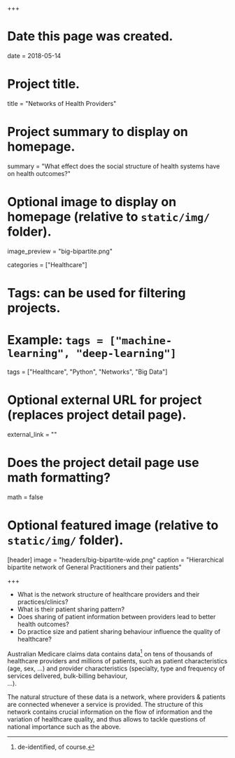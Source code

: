 +++
# Date this page was created.
date = 2018-05-14

# Project title.
title = "Networks of Health Providers"

# Project summary to display on homepage.
summary = "What effect does the social structure of health systems have on health outcomes?"

# Optional image to display on homepage (relative to `static/img/` folder).
image_preview = "big-bipartite.png"

categories = ["Healthcare"]
# Tags: can be used for filtering projects.
# Example: `tags = ["machine-learning", "deep-learning"]`
tags = ["Healthcare", "Python", "Networks", "Big Data"]

# Optional external URL for project (replaces project detail page).
external_link = ""

# Does the project detail page use math formatting?
math = false

# Optional featured image (relative to `static/img/` folder).
[header]
image = "headers/big-bipartite-wide.png"
caption = "Hierarchical bipartite network of General Practitioners and their patients"

+++

* What is the network structure of healthcare providers and their
practices/clinics?
* What is their patient sharing pattern?
* Does sharing of patient information between providers lead to better health
outcomes?
* Do practice size and patient sharing behaviour influence the quality of
healthcare?

Australian Medicare claims data contains
data[^1] on tens of thousands of healthcare providers and millions of
patients, such as patient characteristics
(age, sex, ...)
and provider characteristics
(specialty, type and frequency of services delivered, bulk-billing behaviour,  
...).

[^1]: de-identified, of course.

The natural structure of these data is a network, where
providers & patients are connected whenever a service is provided.
The structure of this network contains crucial information on the flow of
information and the variation of healthcare quality, and thus allows to
tackle questions of national importance such as the above.
